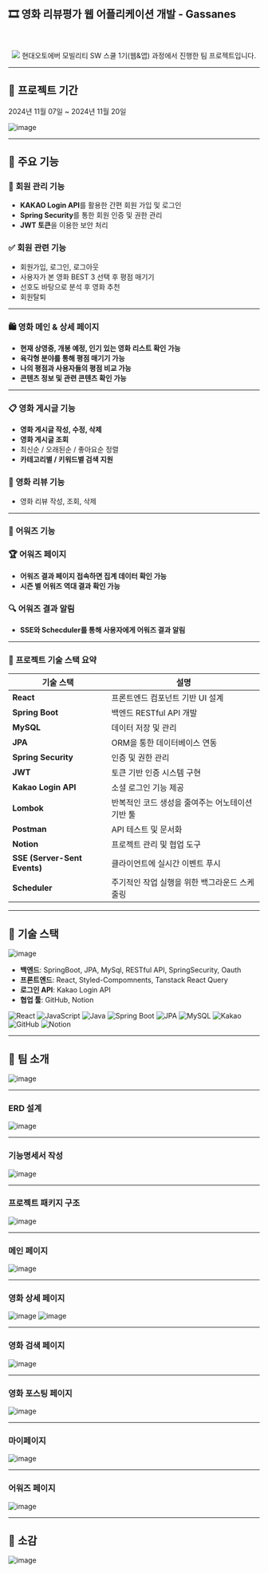 ## 🎞️ 영화 리뷰평가 웹 어플리케이션 개발 - Gassanes

<p align="center">
  <br><br>
  <img src="https://github.com/N-jongsik/MovieReviewBackend/blob/main/가산느%20로고.png"/>
  현대오토에버 모빌리티 SW 스쿨 1기(웹&앱) 과정에서 진행한 팀 프로젝트입니다.
</p>

---

## 📅 프로젝트 기간
2024년 11월 07일 ~ 2024년 11월 20일

![image](https://github.com/user-attachments/assets/a5eed120-b455-4715-bbd6-b2a8dbf781a0)


---


## 📑 **주요 기능**

### 🔐 **회원 관리 기능**
- **KAKAO Login API**를 활용한 간편 회원 가입 및 로그인
- **Spring Security**를 통한 회원 인증 및 권한 관리
- **JWT 토큰**을 이용한 보안 처리

### ✅ **회원 관련 기능**
- 회원가입, 로그인, 로그아웃
- 사용자가 본 영화 BEST 3 선택 후 평점 매기기
- 선호도 바탕으로 분석 후 영화 추천
- 회원탈퇴

---

### 🛍️ **영화 메인 & 상세 페이지**
- **현재 상영중, 개봉 예정, 인기 있는 영화 리스트 확인 가능**  
- **육각형 분야를 통해 평점 매기기 가능** 
- **나의 평점과 사용자들의 평점 비교 가능**
- **콘텐츠 정보 및 관련 콘텐츠 확인 가능**

---

### 📋 **영화 게시글 기능**
- **영화 게시글 작성, 수정, 삭제**  
- **영화 게시글 조회**  
- 최신순 / 오래된순 / 좋아요순 정렬  
- **카테고리별 / 키워드별 검색 지원**

### 💬 **영화 리뷰 기능**
- 영화 리뷰 작성, 조회, 삭제

---

### 🎯 **어워즈 기능**
### 🏆 **어워즈 페이지**
- **어워즈 결과 페이지 접속하면 집계 데이터 확인 가능**
- **시즌 별 어워즈 역대 결과 확인 가능**

### 🔍 **어워즈 결과 알림**
- **SSE와 Schecduler를 통해 사용자에게 어워즈 결과 알림**

---

### 🎯 **프로젝트 기술 스택 요약**

| 기술 스택         | 설명                                              |
|-------------------|---------------------------------------------------|
| **React**         | 프론트엔드 컴포넌트 기반 UI 설계                  |
| **Spring Boot**   | 백엔드 RESTful API 개발                           |
| **MySQL**         | 데이터 저장 및 관리                               |
| **JPA**           | ORM을 통한 데이터베이스 연동                      |
| **Spring Security**| 인증 및 권한 관리                                |
| **JWT**           | 토큰 기반 인증 시스템 구현                        |
| **Kakao Login API**| 소셜 로그인 기능 제공                             |
| **Lombok**        | 반복적인 코드 생성을 줄여주는 어노테이션 기반 툴  |
| **Postman**       | API 테스트 및 문서화                              |
| **Notion**        | 프로젝트 관리 및 협업 도구                        |
| **SSE (Server-Sent Events)** | 클라이언트에 실시간 이벤트 푸시        |
| **Scheduler**     | 주기적인 작업 실행을 위한 백그라운드 스케줄링     |

---

## 🚀 기술 스택

![image](https://github.com/user-attachments/assets/3990b860-d226-47fe-8884-96b1d87a90db)


- **백엔드**: SpringBoot, JPA, MySql, RESTful API, SpringSecurity, Oauth
- **프론트엔드**: React, Styled-Compomnents, Tanstack React Query
- **로그인 API**: Kakao Login API
- **협업 툴**: GitHub, Notion

![React](https://img.shields.io/badge/react-61DAFB?style=for-the-badge&logo=react&logoColor=white)
![JavaScript](https://img.shields.io/badge/javascript-F7DF1E?style=for-the-badge&logo=javascript&logoColor=black)
![Java](https://img.shields.io/badge/java-007396?style=for-the-badge&logo=java&logoColor=white)
![Spring Boot](https://img.shields.io/badge/springboot-6DB33F?style=for-the-badge&logo=springboot&logoColor=white)
![JPA](https://img.shields.io/badge/jpa-59666C?style=for-the-badge&logo=hibernate&logoColor=white)
![MySQL](https://img.shields.io/badge/mysql-4479A1?style=for-the-badge&logo=mysql&logoColor=white)
![Kakao](https://img.shields.io/badge/kakao-FFCD00?style=for-the-badge&logo=kakaotalk&logoColor=black)
![GitHub](https://img.shields.io/badge/github-181717?style=for-the-badge&logo=github&logoColor=white)
![Notion](https://img.shields.io/badge/notion-000000?style=for-the-badge&logo=notion&logoColor=white)

---

## 👤 팀 소개

![image](https://github.com/user-attachments/assets/61ec7f49-1391-43de-81bf-4119de68e3af)

---

### ERD 설계
![image](https://github.com/user-attachments/assets/d9c7528f-485b-41b7-bf78-b26f94a285d0)

---

### 기능명세서 작성
![image](https://github.com/user-attachments/assets/8cd21d49-1f96-4413-b80a-9cdb847ef518)

---

### 프로젝트 패키지 구조
![image](https://github.com/user-attachments/assets/cb12a49e-c83e-42d0-b783-4ae6c5dfae89)

---

### 메인 페이지
![image](https://github.com/user-attachments/assets/f7584b99-9747-495e-bd1f-a2c722040a66)

---

### 영화 상세 페이지
![image](https://github.com/user-attachments/assets/1278f4c6-2f1e-48a8-83eb-16fe5b6e3c64)
![image](https://github.com/user-attachments/assets/5b240407-820a-4cbf-a30f-4bdccd5ae6e2)

---

### 영화 검색 페이지
![image](https://github.com/user-attachments/assets/148637f5-aaed-40fb-8f38-0718346fded6)

---

### 영화 포스팅 페이지
![image](https://github.com/user-attachments/assets/cdd70f34-b106-4693-a008-23d509cdaaef)

---

### 마이페이지
![image](https://github.com/user-attachments/assets/c5362941-e9d6-4844-878a-94f3fffe8d23)

---

### 어워즈 페이지
![image](https://github.com/user-attachments/assets/6cbcf9da-619e-4a44-962b-fd30bdeaaab4)

---

## 🎤 소감

![image](https://github.com/user-attachments/assets/7d4e8d20-5974-4af8-bfc3-926420551867)


